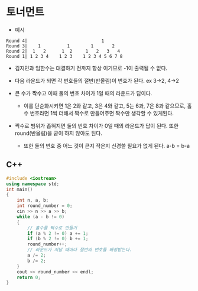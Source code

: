 # 토너먼트

* 예시 
```
Round 4|                            1
Round 3|    1          1        1       2
Round 2|  1   2      1  2     1   2   3   4
Round 1| 1 2 3 4    1 2 3    1 2 3 4 5 6 7 8      
```
* 김지민과 임한수는 대결하기 전까지 항상 이기므로 -1이 출력될 수 없다.

* 다음 라운드가 되면 각 번호들의 절반(반올림)이 번호가 된다. ex 3->2, 4->2

* 큰 수가 짝수고 이때 둘의 번호 차이가 1일 때의 라운드가 답이다.
  * 이를 단순화시키면 1은 2와 같고, 3은 4와 같고, 5는 6과, 7은 8과 같으므로, 홀수 번호라면 1씩 더해서 짝수로 만들어주면 짝수만 생각할 수 있게된다.

* 짝수로 범위가 좁혀지면 둘의 번호 차이가 0일 때의 라운드가 답이 된다. 또한 round(반올림)을 굳이 하지 않아도 된다.
  * 또한 둘의 번호 중 어느 것이 큰지 작은지 신경쓸 필요가 없게 된다. a-b = b-a

## C++
```c++
#include <iostream>
using namespace std;
int main()
{
    int n, a, b;
    int round_number = 0;
    cin >> n >> a >> b;
    while (a - b != 0)
    {
        // 홀수를 짝수로 만들기
        if (a % 2 != 0) a += 1;
        if (b % 2 != 0) b += 1;
        round_number++;
        // 라운드가 지날 때마다 절반의 번호를 배정받는다.
        a /= 2;
        b /= 2;
    }
    cout << round_number << endl;
    return 0;
}
```
